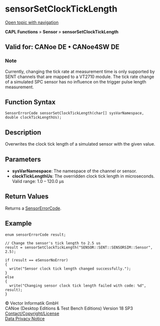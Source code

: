 # sensorSetClockTickLength

[Open topic with navigation](../../../../../CANoeDEFamily.htm#Topics/CAPLFunctions/Sensor/Functions/CAPLfunctionSensorSetClockTickLength.md)

**CAPL Functions** » **Sensor** » **sensorSetClockTickLength**

## Valid for: CANoe DE • CANoe4SW DE

### Note
Currently, changing the tick rate at measurement time is only supported by SENT channels that are mapped to a VT2710 module. The tick rate change of a simulated SPC sensor has no influence on the trigger pulse length measurement.

## Function Syntax

```plaintext
SensorErrorCode sensorSetClockTickLength(char[] sysVarNamespace, double clockTickLengthUs);
```

## Description

Overwrites the clock tick length of a simulated sensor with the given value.

## Parameters

- **sysVarNamespace**: The namespace of the channel or sensor.
- **clockTickLengthUs**: The overridden clock tick length in microseconds.  
  Valid range: 1.0 – 120.0 µs

## Return Values

Returns a [SensorErrorCode](../CAPLfunctionsSensorEnumeration.md).

## Example

```plaintext
enum sensorErrorCode result;

// Change the sensor's tick length to 2.5 us
result = sensorSetClockTickLength("SENSOR::SENT::SENSORSIM::Sensor", 2.5);

if (result == eSensorNoError)
{
  write("Sensor clock tick length changed successfully.");
}
else
{
  write("Changing sensor clock tick length failed with code: %d", result);
}
```

© Vector Informatik GmbH  
CANoe (Desktop Editions & Test Bench Editions) Version 18 SP3  
[Contact/Copyright/License](../../../Shared/ContactCopyrightLicense.md)  
[Data Privacy Notice](https://www.vector.com/int/en/company/get-info/privacy-policy/)